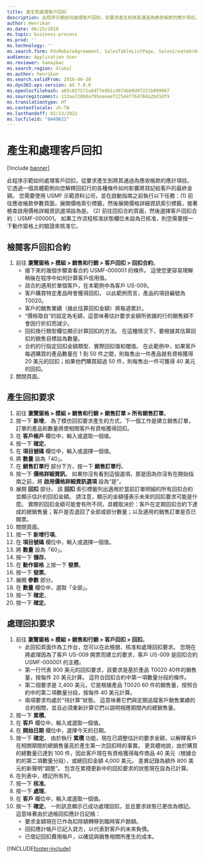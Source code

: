```yaml
---
title: 產生和處理客戶回扣
description: 此程序示範如何處理客戶回扣，從要求產生到將其通過為應收帳款的應計項目。
author: Henrikan
ms.date: 06/25/2019
ms.topic: business-process
ms.prod: ''
ms.technology: ''
ms.search.form: PdsRebateAgreement, SalesTableListPage, SalesCreateOrder, SalesTable, MCRPriceHistory, SalesEditLines,  PdsRebateTableListPage, MCRBrokerWriteOffReason, MRCHierarchyAddCust, PdsItemRebateGroup, PdsRebate, PdsRebateProgramTMATable, PdsRebateTable, PdsRebateTableListPagePreviewPane, PdsRebateTrans, PdsRebateType_CustLookup
audience: Application User
ms.reviewer: kamaybac
ms.search.region: Global
ms.author: henrikan
ms.search.validFrom: 2016-06-30
ms.dyn365.ops.version: AX 7.0.0
ms.openlocfilehash: a85c027571a6d77ed61cd874bb9d97221b099967
ms.sourcegitcommit: 133aa728b8a795eaeaef22544f76478da2bd1df9
ms.translationtype: HT
ms.contentlocale: zh-TW
ms.lasthandoff: 01/13/2022
ms.locfileid: "8449622"
---
```

# <a name="generate-and-process-customer-rebates"></a>產生和處理客戶回扣

[!include [banner](../../includes/banner.md)]

此程序示範如何處理客戶回扣，從要求產生到將其通過為應收帳款的應計項目。 它透過一個具體範例向您解釋回扣行的各種條件如何影響將貸記給客戶的最終金額。 您需要使用 USMF 示範資料公司，並在啟動指南之前執行以下任務：(1) 前往應收帳款參數頁面，展開價格索引標籤，然後展開價格詳細資訊索引標籤，接著檢查啟用價格詳細資訊選項設為是。 (2) 前往回扣合約頁面，然後選擇客戶回扣合約：USMF-000001。 如果工作流程核准狀態欄位未設為已核准，則您需要按一下動作窗格上的驗證來核准它。


## <a name="review-a-customer-rebate-agreement"></a>檢閱客戶回扣合約
1. 前往 **瀏覽窗格 > 模組 > 銷售和行銷 > 客戶回扣 > 回扣合約**。
    - 接下來的幾個步驟查看合約 USMF-000001 的條件。 這使您更容易理解稍後在程序中如何計算客戶信用值。  
    - 該合約適用於單個客戶，在本範例中為客戶 US-009。  
    - 客戶購買特定產品時會獲得回扣。 以此範例而言，產品的項目編號為 T0020。   
    - 客戶的銷售業績（據此估算回扣金額）將每週累計。  
    - “價格取自”的設定為毛額，這意味著估計要求金額所依據的行的銷售額不會因行折扣而減少。  
    - 回扣換行類型欄位顯示計算回扣的方法。 在這種情況下，要根據其估算回扣的銷售目標設為數量。   
    - 合約的行指定回扣金額類型、實際回扣值和閾值。 在此範例中，如果客戶每週購買的產品數量在 1 到 50 件之間，則每售出一件產品就有資格獲得 20 美元的回扣；如果他們購買超過 50 件，則每售出一件可獲得 40 美元的回扣。  
2. 關閉頁面。

## <a name="generate-rebate-claims"></a>產生回扣要求
1. 前往 **瀏覽窗格 > 模組 > 銷售和行銷 > 銷售訂單 > 所有銷售訂單**。
2. 按一下 **新增**。 為了模仿回扣要求產生的方式，下一個工作是建立銷售訂單，訂單的產品和數量將使相關客戶有資格獲得回扣。    
3. 在 **客戶帳戶** 欄位中，輸入或選取一個值。
4. 按一下 **確定**。
5. 在 **項目號碼** 欄位中，輸入或選擇一個值。
6. 將 **數量** 設為「40」。
7. 在 **銷售訂單行** 部分下方，按一下 **銷售訂單行**。
8. 按一下 **價格詳細資訊**。 如果你沒有看到這個選項，那是因為你沒有在開始指南之前，將 **啟用價格詳細資訊選項** 設為“是”。     
9. 展開 **回扣** 部分。 該 **回扣** 索引標籤列出適用於當前訂單明細的所有回扣合約並顯示估計的回扣金額。 請注意，顯示的金額僅表示未來的回扣要求可能是什麼。 實際的回扣金額可能會有所不同，具體取決於：客戶在定期回扣合約下達成的總銷售量；客戶是否退回了全部或部分數量；以及適用的銷售訂單是否已開票。
10. 關閉頁面。
11. 按一下 **新增行項**。
12. 在 **項目號碼** 欄位中，輸入或選擇一個值。
13. 將 **數量** 設為「60」。
14. 按一下 **儲存**。
15. 在 **動作窗格** 上按一下 **發票**。
16. 按一下 **發票**。
17. 展開 **參數** 部分。
18. 在 **數量** 欄位中，選取「全部」。
19. 按一下 **確定**。
20. 按一下 **確定**。

## <a name="process-rebate-claims"></a>處理回扣要求
1. 前往 **瀏覽窗格 > 模組 > 銷售和行銷 > 客戶回扣 > 回扣**。
    - 此回扣頁面作為工作台，您可以在此檢閱、核准和處理回扣要求。 您現在將處理因為了客戶 US-009 開票而建立的要求，客戶 US-009 是回扣合約 USMF-000001 的主體。   
    - 第一行代表 800 美元的回扣要求，該要求是基於產品 T0020 40件的銷售量，按每件 20 美元計算。 這符合回扣合約中第一項數量分段的條件。  
    - 第二個要求是 2,400 美元，它是根據產品 T0020 60 件的銷售量，按照合約中的第二項數量分段，按每件 40 美元計算。  
    - 兩項要求均處於“待計算”狀態。 這意味著它們與定期追蹤客戶銷售業績的合約相關，並且必須重新計算它們以說明相應期間內的總銷售量。   
2. 按一下 **累積**。
3. 在 **客戶** 欄位中，輸入或選取一個值。
4. 在 **開始日期** 欄位中，選擇今天的日期。
5. 按一下 **確定**。 由於執行 **累積** 功能，現在已調整估計的要求金額，以解釋客戶在相關期間的總銷售量高於產生第一次回扣時的事實。 更具體地說，由於購買的總數量已達到 100 件，因此客戶現在有資格獲得每件商品 40 美元（根據合約的第二項數量分段），或總回扣金額 4,000 美元。 差異記錄為額外 800 美元的新聲明“調整”。 包含在累積更新中的回扣要求的狀態現在設為已計算。 
6. 在列表中，標記所有列。
7. 按一下 **核准**。
8. 按一下 **處理**。
9. 在 **客戶** 欄位中，輸入或選取一個值。
10. 按一下 **確定**。 一則訊息顯示已成功處理回扣，並且要求狀態已更改為標記。 這意味著由於過帳回扣應計日記帳：
    - 要求金額現在已作為扣除額轉移到臨時客戶餘額。
    - 回扣應計帳戶已記入貸方，以代表對客戶的未來負債。
    - 已借記回扣費用帳戶，以確認與銷售相關所產生的成本。   



[!INCLUDE[footer-include](../../../includes/footer-banner.md)]
